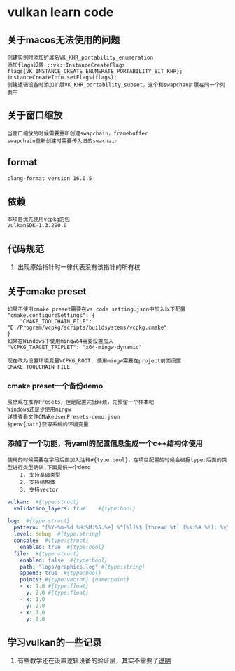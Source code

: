 # vulkan learn code

## 关于macos无法使用的问题

```text
创建实例时添加扩展名VK_KHR_portability_enumeration
添加flags设置 ::vk::InstanceCreateFlags flags{VK_INSTANCE_CREATE_ENUMERATE_PORTABILITY_BIT_KHR};
instanceCreateInfo.setFlags(flags);
创建逻辑设备时添加扩展VK_KHR_portability_subset，这个和swapchan扩展在同一个列表中
```

## 关于窗口缩放

```text
当窗口缩放的时候需要重新创建swapchain，framebuffer
swapchain重新创建时需要传入旧的swachain
```

## format

```text
clang-format version 16.0.5
```

## 依赖

```text
本项目优先使用vcpkg的包
VulkanSDK-1.3.290.0
```

 ## 代码规范

1. 出现原始指针时一律代表没有该指针的所有权

## 关于cmake preset

```text
如果不使用cmake preset需要在vs code setting.json中加入以下配置
"cmake.configureSettings": {
    "CMAKE_TOOLCHAIN_FILE": "D:/Program/vcpkg/scripts/buildsystems/vcpkg.cmake"
}
如果在Windows下使用mingw64需要设置加入
"VCPKG_TARGET_TRIPLET": "x64-mingw-dynamic"

现在改为设置环境变量VCPKG_ROOT, 使用mingw需要在project前面设置CMAKE_TOOLCHAIN_FILE
```

### cmake preset一个备份demo

```text
虽然现在推荐Presets，但是配置完挺麻烦，先预留一个样本吧
Windows还是少使用mingw
详情查看文件CMakeUserPresets-demo.json
$penv{path}获取系统的环境变量
```

### 添加了一个功能，将yaml的配置信息生成一个c++结构体使用

```text
使用的时候需要在字段后面加入注释#{type:bool}，在项目配置的时候会根据type:后面的类型进行类型确认,下面提供一个demo
    1. 支持基础类型
    2. 支持结构体
    3. 支持vector
```

```yaml
vulkan:  #{type:struct}
  validation_layers: true    #{type:bool}

log:  #{type:struct}
  pattern: "[%Y-%m-%d %H:%M:%S.%e] %^[%l]%$ [thread %t] (%s:%# %!): %v"  #{type:string}
  level: debug  #{type:string}
  console:  #{type:struct}
    enabled: true  #{type:bool}
  file:  #{type:struct}
    enabled: false  #{type:bool}
    path: "logs/graphics.log" #{type:string}
    append: true  #{type:bool}
    points: #{type:vector} {name:point}
    - x: 1.0 #{type:float}
      y: 2.0 #{type:float}
    - x: 1.0
      y: 2.0
    - x: 1.0
      y: 2.0

```

## 学习vulkan的一些记录

 1. 有些教学还在设置逻辑设备的验证层，其实不需要了[说明](https://www.lunarg.com/wp-content/uploads/2019/04/UberLayer_V3.pdf)
